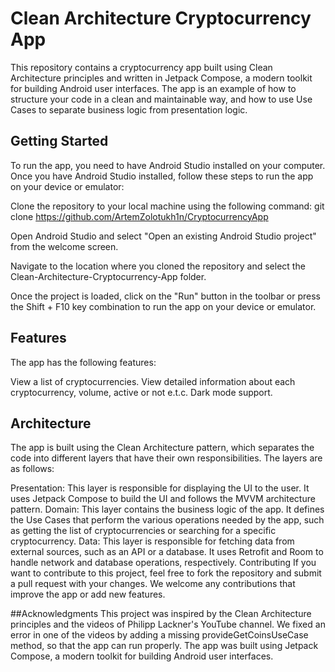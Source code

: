 # Clean Architecture Cryptocurrency App
This repository contains a cryptocurrency app built using Clean Architecture principles and written in Jetpack Compose, a modern toolkit for building Android user interfaces. The app is an example of how to structure your code in a clean and maintainable way, and how to use Use Cases to separate business logic from presentation logic.

## Getting Started
To run the app, you need to have Android Studio installed on your computer. Once you have Android Studio installed, follow these steps to run the app on your device or emulator:

Clone the repository to your local machine using the following command:
git clone https://github.com/ArtemZolotukh1n/CryptocurrencyApp

Open Android Studio and select "Open an existing Android Studio project" from the welcome screen.

Navigate to the location where you cloned the repository and select the Clean-Architecture-Cryptocurrency-App folder.

Once the project is loaded, click on the "Run" button in the toolbar or press the Shift + F10 key combination to run the app on your device or emulator.

## Features
The app has the following features:

View a list of cryptocurrencies.
View detailed information about each cryptocurrency, volume, active or not e.t.c.
Dark mode support.
## Architecture
The app is built using the Clean Architecture pattern, which separates the code into different layers that have their own responsibilities. The layers are as follows:

Presentation: This layer is responsible for displaying the UI to the user. It uses Jetpack Compose to build the UI and follows the MVVM architecture pattern.
Domain: This layer contains the business logic of the app. It defines the Use Cases that perform the various operations needed by the app, such as getting the list of cryptocurrencies or searching for a specific cryptocurrency.
Data: This layer is responsible for fetching data from external sources, such as an API or a database. It uses Retrofit and Room to handle network and database operations, respectively.
Contributing
If you want to contribute to this project, feel free to fork the repository and submit a pull request with your changes. We welcome any contributions that improve the app or add new features.

##Acknowledgments
This project was inspired by the Clean Architecture principles and the videos of Philipp Lackner's YouTube channel.
We fixed an error in one of the videos by adding a missing provideGetCoinsUseCase method, so that the app can run properly.
The app was built using Jetpack Compose, a modern toolkit for building Android user interfaces.
